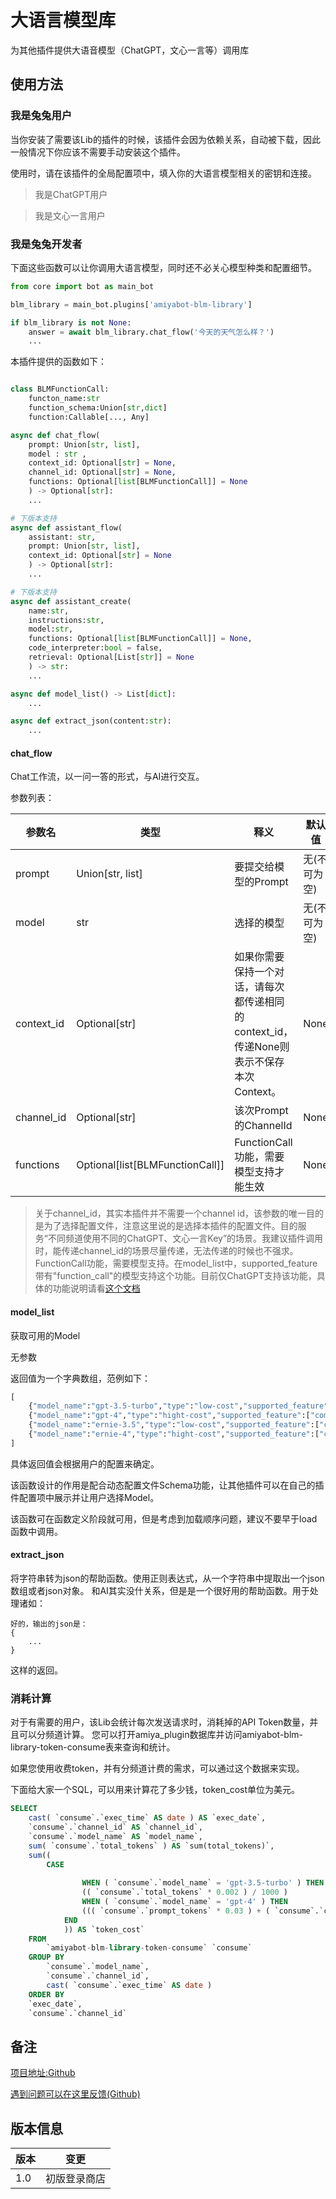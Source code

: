 # 大语言模型库

为其他插件提供大语音模型（ChatGPT，文心一言等）调用库

## 使用方法

### 我是兔兔用户

当你安装了需要该Lib的插件的时候，该插件会因为依赖关系，自动被下载，因此一般情况下你应该不需要手动安装这个插件。

使用时，请在该插件的全局配置项中，填入你的大语言模型相关的密钥和连接。

> 我是ChatGPT用户

> 我是文心一言用户

### 我是兔兔开发者

下面这些函数可以让你调用大语言模型，同时还不必关心模型种类和配置细节。

```python
from core import bot as main_bot

blm_library = main_bot.plugins['amiyabot-blm-library']

if blm_library is not None:
    answer = await blm_library.chat_flow('今天的天气怎么样？')
    ...

```

本插件提供的函数如下：

```python

class BLMFunctionCall:
    functon_name:str
    function_schema:Union[str,dict]
    function:Callable[..., Any]

async def chat_flow(
    prompt: Union[str, list],
	model : str ,
    context_id: Optional[str] = None,
    channel_id: Optional[str] = None,
    functions: Optional[list[BLMFunctionCall]] = None
    ) -> Optional[str]:
    ...

# 下版本支持
async def assistant_flow(
	assistant: str,
    prompt: Union[str, list],
    context_id: Optional[str] = None
    ) -> Optional[str]:
    ...

# 下版本支持
async def assistant_create(
    name:str,
    instructions:str,
    model:str,
    functions: Optional[list[BLMFunctionCall]] = None,
    code_interpreter:bool = false,
    retrieval: Optional[List[str]] = None
    ) -> str:
    ...

async def model_list() -> List[dict]:
    ...

async def extract_json(content:str):
    ...

```

#### chat_flow

Chat工作流，以一问一答的形式，与AI进行交互。

参数列表：

| 参数名     | 类型  | 释义   | 默认值 |
|---------|-----|------|-----|
| prompt | Union[str, list] | 要提交给模型的Prompt | 无(不可为空) |
| model | str | 选择的模型 | 无(不可为空) |
| context_id | Optional[str] | 如果你需要保持一个对话，请每次都传递相同的context_id，传递None则表示不保存本次Context。 | None |
| channel_id | Optional[str] | 该次Prompt的ChannelId | None |
| functions | Optional[list[BLMFunctionCall]] | FunctionCall功能，需要模型支持才能生效 | None |
> 关于channel_id，其实本插件并不需要一个channel id，该参数的唯一目的是为了选择配置文件，注意这里说的是选择本插件的配置文件。目的服务“不同频道使用不同的ChatGPT、文心一言Key”的场景。我建议插件调用时，能传递channel_id的场景尽量传递，无法传递的时候也不强求。
> FunctionCall功能，需要模型支持。在model_list中，supported_feature带有"function_call"的模型支持这个功能。目前仅ChatGPT支持该功能，具体的功能说明请看[这个文档](https://platform.openai.com/docs/guides/function-calling)

#### model_list

获取可用的Model

无参数

返回值为一个字典数组，范例如下：

```python
[
    {"model_name":"gpt-3.5-turbo","type":"low-cost","supported_feature":["completion_flow","chat_flow","assistant_flow","function_call"]},
    {"model_name":"gpt-4","type":"hight-cost","supported_feature":["completion_flow","chat_flow","assistant_flow","function_call"]]},
    {"model_name":"ernie-3.5","type":"low-cost","supported_feature":["completion_flow","chat_flow"]},
    {"model_name":"ernie-4","type":"hight-cost","supported_feature":["completion_flow","chat_flow"]},
]
```

具体返回值会根据用户的配置来确定。

该函数设计的作用是配合动态配置文件Schema功能，让其他插件可以在自己的插件配置项中展示并让用户选择Model。

该函数可在函数定义阶段就可用，但是考虑到加载顺序问题，建议不要早于load函数中调用。

#### extract_json

将字符串转为json的帮助函数。使用正则表达式，从一个字符串中提取出一个json数组或者json对象。
和AI其实没什关系，但是是一个很好用的帮助函数。用于处理诸如：

```
好的，输出的json是：
{
    ...
}

```

这样的返回。

### 消耗计算

对于有需要的用户，该Lib会统计每次发送请求时，消耗掉的API Token数量，并且可以分频道计算。
您可以打开amiya_plugin数据库并访问amiyabot-blm-library-token-consume表来查询和统计。

如果您使用收费token，并有分频道计费的需求，可以通过这个数据来实现。

下面给大家一个SQL，可以用来计算花了多少钱，token_cost单位为美元。

```SQL
SELECT
	cast( `consume`.`exec_time` AS date ) AS `exec_date`,
	`consume`.`channel_id` AS `channel_id`,
	`consume`.`model_name` AS `model_name`,
	sum( `consume`.`total_tokens` ) AS `sum(total_tokens)`,
	sum((
		CASE
				
				WHEN ( `consume`.`model_name` = 'gpt-3.5-turbo' ) THEN
				(( `consume`.`total_tokens` * 0.002 ) / 1000 ) 
				WHEN ( `consume`.`model_name` = 'gpt-4' ) THEN
				((( `consume`.`prompt_tokens` * 0.03 ) + ( `consume`.`completion_tokens` * 0.06 )) / 1000 ) ELSE 0 
			END 
			)) AS `token_cost` 
	FROM
		`amiyabot-blm-library-token-consume` `consume` 
	GROUP BY
		`consume`.`model_name`,
		`consume`.`channel_id`,
		cast( `consume`.`exec_time` AS date ) 
	ORDER BY
	`exec_date`,
	`consume`.`channel_id`
```

## 备注

[项目地址:Github](https://github.com/hsyhhssyy/amiyabot-arknights-hsyhhssyy-player-rating/)

[遇到问题可以在这里反馈(Github)](https://github.com/hsyhhssyy/amiyabot-arknights-hsyhhssyy-player-rating/issues/new/)

## 版本信息

|  版本   | 变更  |
|  ----  | ----  |
| 1.0  | 初版登录商店 |